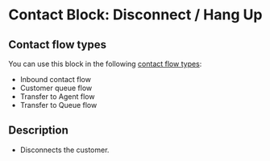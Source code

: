 # Contact Block: Disconnect / Hang Up<a name="disconnect-hang-up"></a>

## Contact flow types<a name="disconnect-hang-up-types"></a>

You can use this block in the following [contact flow types](create-contact-flow.md#contact-flow-types):
+ Inbound contact flow
+ Customer queue flow
+ Transfer to Agent flow
+ Transfer to Queue flow

## Description<a name="disconnect-hang-up-description"></a>
+ Disconnects the customer\.